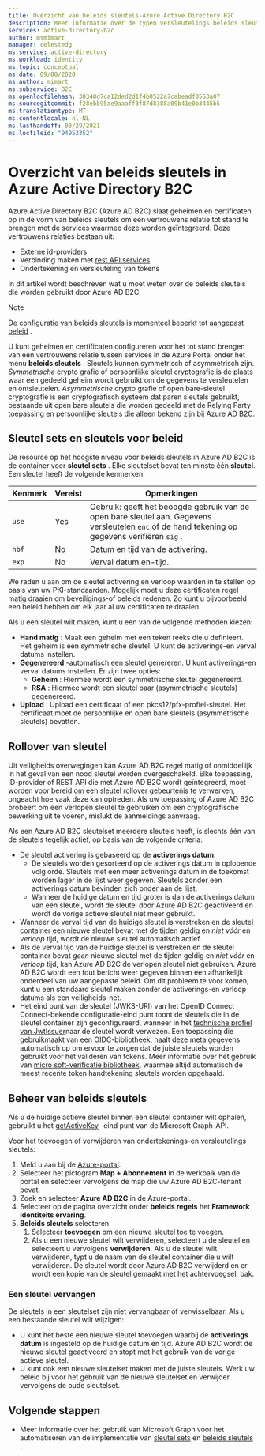 ```yaml
---
title: Overzicht van beleids sleutels-Azure Active Directory B2C
description: Meer informatie over de typen versleutelings beleids sleutels die kunnen worden gebruikt in Azure Active Directory B2C voor het ondertekenen en valideren van tokens, client geheimen, certificaten en wacht woorden.
services: active-directory-b2c
author: msmimart
manager: celestedg
ms.service: active-directory
ms.workload: identity
ms.topic: conceptual
ms.date: 09/08/2020
ms.author: mimart
ms.subservice: B2C
ms.openlocfilehash: 30348d7ca12ded2d1f4b0522a7cabeadf0553a07
ms.sourcegitcommit: f28ebb95ae9aaaff3f87d8388a09b41e0b3445b5
ms.translationtype: MT
ms.contentlocale: nl-NL
ms.lasthandoff: 03/29/2021
ms.locfileid: "94953352"
---
```

# <a name="overview-of-policy-keys-in-azure-active-directory-b2c"></a>Overzicht van beleids sleutels in Azure Active Directory B2C

Azure Active Directory B2C (Azure AD B2C) slaat geheimen en certificaten op in de vorm van beleids sleutels om een vertrouwens relatie tot stand te brengen met de services waarmee deze worden geïntegreerd. Deze vertrouwens relaties bestaan uit:

- Externe id-providers
- Verbinding maken met [rest API services](restful-technical-profile.md)
- Ondertekening en versleuteling van tokens

 In dit artikel wordt beschreven wat u moet weten over de beleids sleutels die worden gebruikt door Azure AD B2C.

> [!NOTE]
> De configuratie van beleids sleutels is momenteel beperkt tot [aangepast beleid](./custom-policy-get-started.md) .

U kunt geheimen en certificaten configureren voor het tot stand brengen van een vertrouwens relatie tussen services in de Azure Portal onder het menu **beleids sleutels** . Sleutels kunnen symmetrisch of asymmetrisch zijn. *Symmetrische* crypto grafie of persoonlijke sleutel cryptografie is de plaats waar een gedeeld geheim wordt gebruikt om de gegevens te versleutelen en ontsleutelen. *Asymmetrische* crypto grafie of open bare-sleutel cryptografie is een cryptografisch systeem dat paren sleutels gebruikt, bestaande uit open bare sleutels die worden gedeeld met de Relying Party toepassing en persoonlijke sleutels die alleen bekend zijn bij Azure AD B2C.

## <a name="policy-keyset-and-keys"></a>Sleutel sets en sleutels voor beleid

De resource op het hoogste niveau voor beleids sleutels in Azure AD B2C is de container voor **sleutel sets** . Elke sleutelset bevat ten minste één **sleutel**. Een sleutel heeft de volgende kenmerken:

| Kenmerk |  Vereist | Opmerkingen |
| --- | --- |--- |
| `use` | Yes | Gebruik: geeft het beoogde gebruik van de open bare sleutel aan. Gegevens versleutelen `enc` of de hand tekening op gegevens verifiëren `sig` .|
| `nbf`| No | Datum en tijd van de activering. |
| `exp`| No | Verval datum en-tijd. |

We raden u aan om de sleutel activering en verloop waarden in te stellen op basis van uw PKI-standaarden. Mogelijk moet u deze certificaten regel matig draaien om beveiligings-of beleids redenen. Zo kunt u bijvoorbeeld een beleid hebben om elk jaar al uw certificaten te draaien.

Als u een sleutel wilt maken, kunt u een van de volgende methoden kiezen:

- **Hand matig** : Maak een geheim met een teken reeks die u definieert. Het geheim is een symmetrische sleutel. U kunt de activerings-en verval datums instellen.
- **Gegenereerd** -automatisch een sleutel genereren. U kunt activerings-en verval datums instellen. Er zijn twee opties:
  - **Geheim** : Hiermee wordt een symmetrische sleutel gegenereerd.
  - **RSA** : Hiermee wordt een sleutel paar (asymmetrische sleutels) gegenereerd.
- **Upload** : Upload een certificaat of een pkcs12/pfx-profiel-sleutel. Het certificaat moet de persoonlijke en open bare sleutels (asymmetrische sleutels) bevatten.

## <a name="key-rollover"></a>Rollover van sleutel

Uit veiligheids overwegingen kan Azure AD B2C regel matig of onmiddellijk in het geval van een nood sleutel worden overgeschakeld. Elke toepassing, ID-provider of REST API die met Azure AD B2C wordt geïntegreerd, moet worden voor bereid om een sleutel rollover gebeurtenis te verwerken, ongeacht hoe vaak deze kan optreden. Als uw toepassing of Azure AD B2C probeert om een verlopen sleutel te gebruiken om een cryptografische bewerking uit te voeren, mislukt de aanmeldings aanvraag.

Als een Azure AD B2C sleutelset meerdere sleutels heeft, is slechts één van de sleutels tegelijk actief, op basis van de volgende criteria:

- De sleutel activering is gebaseerd op de **activerings datum**.
  - De sleutels worden gesorteerd op de activerings datum in oplopende volg orde. Sleutels met een meer activerings datum in de toekomst worden lager in de lijst weer gegeven. Sleutels zonder een activerings datum bevinden zich onder aan de lijst.
  - Wanneer de huidige datum en tijd groter is dan de activerings datum van een sleutel, wordt de sleutel door Azure AD B2C geactiveerd en wordt de vorige actieve sleutel niet meer gebruikt.
- Wanneer de verval tijd van de huidige sleutel is verstreken en de sleutel container een nieuwe sleutel bevat met de tijden geldig en *niet vóór* en *verloop* tijd, wordt de nieuwe sleutel automatisch actief.
- Als de verval tijd van de huidige sleutel is verstreken en de sleutel container bevat *geen* nieuwe sleutel met de tijden geldig en *niet vóór* en *verloop* tijd, kan Azure AD B2C de verlopen sleutel niet gebruiken. Azure AD B2C wordt een fout bericht weer gegeven binnen een afhankelijk onderdeel van uw aangepaste beleid. Om dit probleem te voor komen, kunt u een standaard sleutel maken zonder de activerings-en verloop datums als een veiligheids-net.
- Het eind punt van de sleutel (JWKS-URI) van het OpenID Connect Connect-bekende configuratie-eind punt toont de sleutels die in de sleutel container zijn geconfigureerd, wanneer in het [technische profiel van JwtIssuer](./jwt-issuer-technical-profile.md)naar de sleutel wordt verwezen. Een toepassing die gebruikmaakt van een OIDC-bibliotheek, haalt deze meta gegevens automatisch op om ervoor te zorgen dat de juiste sleutels worden gebruikt voor het valideren van tokens. Meer informatie over het gebruik van [micro soft-verificatie bibliotheek](../active-directory/develop/msal-b2c-overview.md), waarmee altijd automatisch de meest recente token handtekening sleutels worden opgehaald.

## <a name="policy-key-management"></a>Beheer van beleids sleutels

Als u de huidige actieve sleutel binnen een sleutel container wilt ophalen, gebruikt u het [getActiveKey](/graph/api/trustframeworkkeyset-getactivekey) -eind punt van de Microsoft Graph-API.

Voor het toevoegen of verwijderen van ondertekenings-en versleutelings sleutels:

1. Meld u aan bij de [Azure-portal](https://portal.azure.com).
1. Selecteer het pictogram **Map + Abonnement** in de werkbalk van de portal en selecteer vervolgens de map die uw Azure AD B2C-tenant bevat.
1. Zoek en selecteer **Azure AD B2C** in de Azure-portal.
1. Selecteer op de pagina overzicht onder **beleids regels** het **Framework identiteits ervaring**.
1. **Beleids sleutels** selecteren 
    1. Selecteer **toevoegen** om een nieuwe sleutel toe te voegen.
    1. Als u een nieuwe sleutel wilt verwijderen, selecteert u de sleutel en selecteert u vervolgens **verwijderen**. Als u de sleutel wilt verwijderen, typt u de naam van de sleutel container die u wilt verwijderen. De sleutel wordt door Azure AD B2C verwijderd en er wordt een kopie van de sleutel gemaakt met het achtervoegsel. bak.

### <a name="replace-a-key"></a>Een sleutel vervangen

De sleutels in een sleutelset zijn niet vervangbaar of verwisselbaar. Als u een bestaande sleutel wilt wijzigen:

- U kunt het beste een nieuwe sleutel toevoegen waarbij de **activerings datum** is ingesteld op de huidige datum en tijd. Azure AD B2C wordt de nieuwe sleutel geactiveerd en stopt met het gebruik van de vorige actieve sleutel.
- U kunt ook een nieuwe sleutelset maken met de juiste sleutels. Werk uw beleid bij voor het gebruik van de nieuwe sleutelset en verwijder vervolgens de oude sleutelset. 

## <a name="next-steps"></a>Volgende stappen

- Meer informatie over het gebruik van Microsoft Graph voor het automatiseren van de implementatie van [sleutel sets](microsoft-graph-operations.md#trust-framework-policy-keyset) en [beleids sleutels](microsoft-graph-operations.md#trust-framework-policy-key) .
